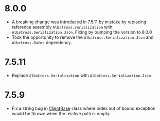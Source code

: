 # 8.0.0
* A breaking change was introduced in 7.5.11 by mistake by replacing reference assembly `Albatross.Serialization` with `Albatross.Serialization.Json`.  Fixing by bumping the version to 8.0.0
* Took the opportunity to remove the `Albatross.Serialization.Json` and `Albatross.Dates` dependency.
# 7.5.11
* Replace `Albatross.Serialization` with `Albatross.Serialization.Json`
# 7.5.9
* Fix a string bug in [ClientBase](./ClientBase.cs) class where index out of bound exception would be thrown when the relative path is empty.